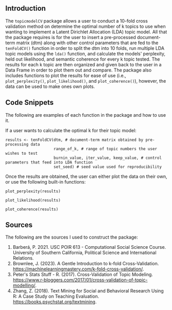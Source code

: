 ## Introduction

The `topicmodelCV` package allows a user to conduct a 10-fold cross validation method on determine the optimal number of k topics to use when wanting to implement a Latent Dirichlet Allocation (LDA) topic model.
All that the package requires is for the user to insert a pre-processed document-term matrix (dtm) along with other control parameters that are fed to the `tenFoldCV()` function in order to split the dtm into 10 folds, run multiple LDA topic models using the `lda()` function, and calculate the models' perplexity, held out likelihood, and semantic coherence for every k topic tested. 
The results for each k topic are then organized and given back to the user in a Data Frame in order to plot them out and compare.
The package also includes functions to plot the results for ease of use (i.e., `plot_perplexity()`, `plot_likelihood()`, and `plot_coherence()`), however, the data can be used to make ones own plots.

## Code Snippets

The following are examples of each function in the package and how to use it.

If a user wants to calculate the optimal k for their topic model:

```{r}
results <- tenFoldCV(dtm, # document-term matrix obtained by pre-processing data
                     range_of_k, # range of topic numbers the user wishes to test
                     burnin_value, iter_value, keep_value, # control parameters that feed into LDA function
                     set_seed) # seed value used for reproducibility
 ```
Once the results are obtained, the user can either plot the data on their own, or use the following built-in functions:

```{r}
plot_perplexity(results)

plot_likelihood(results)

plot_coherence(results)
```

## Sources 

The following are the sources I used to construct the package:

1. Barberá, P. 2021. USC POIR 613 - Computational Social Science Course. University of Southern California, Political Science and International Relations.
2. Brownlee, J. (2023). A Gentle Introduction to k-fold Cross-Validation. https://machinelearningmastery.com/k-fold-cross-validation/.
3. Peter's Stats Stuff - R. (2017). Cross-Validation of Topic Modeling. https://www.r-bloggers.com/2017/01/cross-validation-of-topic-modelling/.
3. Zhang, Z. (2018). Text Mining for Social and Behavioral Research Using R: A Case Study on Teaching Evaluation. https://books.psychstat.org/textmining.


